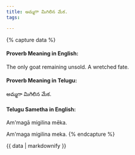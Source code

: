 ```yaml
---
title: అమ్మగా మిగిలిన మేక.
tags:

---
```


{% capture data %}
#### Proverb Meaning in English:
The only goat remaining unsold.
A wretched fate.

#### Proverb Meaning in Telugu:
అమ్మగా మిగిలిన మేక.

#### Telugu Sametha in English:
Am'magā migilina mēka.

Am'maga migilina meka.
{% endcapture %}

{{ data | markdownify }}

